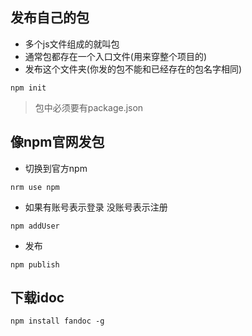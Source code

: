 ## 发布自己的包
- 多个js文件组成的就叫包
- 通常包都存在一个入口文件(用来穿整个项目的)
- 发布这个文件夹(你发的包不能和已经存在的包名字相同)

```
npm init 
```
> 包中必须要有package.json

## 像npm官网发包
- 切换到官方npm
```
nrm use npm
```
- 如果有账号表示登录 没账号表示注册
```
npm addUser
```
- 发布
```
npm publish
```

## 下载idoc
```
npm install fandoc -g
``` 

